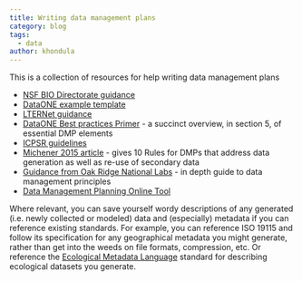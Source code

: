 ```yaml
---
title: Writing data management plans
category: blog
tags:
  - data
author: khondula
---
```


This is a collection of resources for help writing data management plans


* [NSF BIO Directorate guidance](https://www.nsf.gov/bio/pubs/BIODMP_Guidance.pdf)
* [DataONE example template](https://www.dataone.org/sites/all/documents/DMP_Copepod_Formatted.pdf)
* [LTERNet guidance](https://lternet.edu/data-mgmt-plan)
* [DataONE Best practices Primer](https://www.dataone.org/sites/all/documents/DataONE_BP_Primer_020212.pdf) - a succinct overview, in section 5, of essential DMP elements
* [ICPSR guidelines](https://www.icpsr.umich.edu/icpsrweb/content/datamanagement/dmp/)
* [Michener 2015 article](http://journals.plos.org/ploscompbiol/article?id=10.1371/journal.pcbi.1004525) - gives 10 Rules for DMPs that address data generation as well as re-use of secondary data
* [Guidance from Oak Ridge National Labs](https://daac.ornl.gov/PI/plan.shtml) - in depth guide to data management principles
* [Data Management Planning Online Tool](https://dmptool.org/)

Where relevant, you can save yourself wordy descriptions of any generated (i.e. newly collected or modeled) data and (especially) metadata if you can reference existing standards. For example, you can reference ISO 19115 and follow its specification for any geographical metadata you might generate, rather than get into the weeds on file formats, compression, etc. Or reference the [Ecological Metadata Language](https://knb.ecoinformatics.org/#external//emlparser/docs/index.html) standard for describing ecological datasets you generate.
